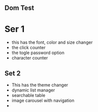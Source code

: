 ## Dom Test
# Ser 1
- this has the font, color and size changer
- the click counter
- the togle password option 
- character counter


## Set 2
- This has the theme changer
- dynamic list manager
- searchable table
- image carousel with navigation
- 

